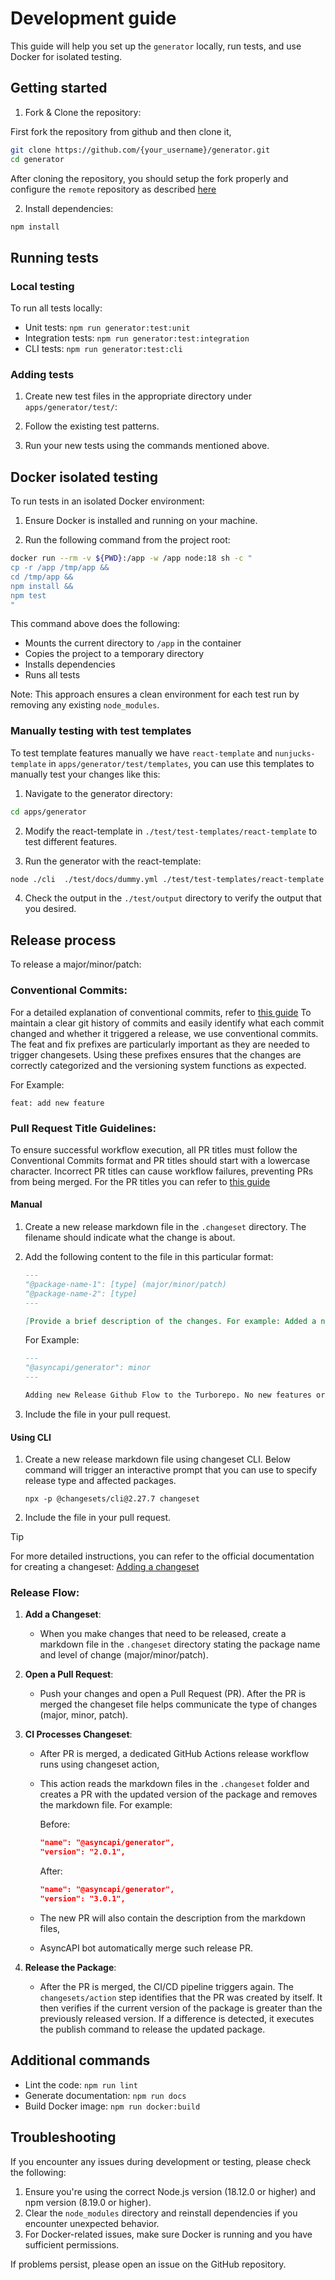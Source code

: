 # Development guide

This guide will help you set up the `generator` locally, run tests, and use Docker for isolated testing.

## Getting started

1. Fork & Clone the repository:

First fork the repository from github and then clone it,

```bash
git clone https://github.com/{your_username}/generator.git
cd generator
```

After cloning the repository, you should setup the fork properly and configure the `remote` repository as described [here](https://github.com/asyncapi/community/blob/master/git-workflow.md)

2. Install dependencies:

```bash
npm install
```

## Running tests

### Local testing

To run all tests locally:

- Unit tests: `npm run generator:test:unit`
- Integration tests: `npm run generator:test:integration`
- CLI tests: `npm run generator:test:cli`

### Adding tests

1. Create new test files in the appropriate directory under `apps/generator/test/`:

2. Follow the existing test patterns.

3. Run your new tests using the commands mentioned above.

## Docker isolated testing

To run tests in an isolated Docker environment:

1. Ensure Docker is installed and running on your machine.

2. Run the following command from the project root:

```bash
docker run --rm -v ${PWD}:/app -w /app node:18 sh -c "
cp -r /app /tmp/app &&
cd /tmp/app &&
npm install &&
npm test
"
```

This command above does the following:
- Mounts the current directory to `/app` in the container
- Copies the project to a temporary directory
- Installs dependencies
- Runs all tests

Note: This approach ensures a clean environment for each test run by removing any existing `node_modules`.

### Manually testing with test templates

To test template features manually we have `react-template` and `nunjucks-template` in `apps/generator/test/templates`, you can use this templates to manually test your changes like this:

1. Navigate to the generator directory:

```bash
cd apps/generator
```
2. Modify the react-template in `./test/test-templates/react-template` to test different features.

3. Run the generator with the react-template:

```bash
node ./cli  ./test/docs/dummy.yml ./test/test-templates/react-template -o ./test/output --force-write
```

4. Check the output in the `./test/output` directory to verify the output that you desired.

## Release process

To release a major/minor/patch:

### Conventional Commits:

For a detailed explanation of conventional commits, refer to [this guide](CONTRIBUTING.md#conventional-commits)
To maintain a clear git history of commits and easily identify what each commit changed and whether it triggered a release, we use conventional commits. The feat and fix prefixes are particularly important as they are needed to trigger changesets. Using these prefixes ensures that the changes are correctly categorized and the versioning system functions as expected.

For Example:
```
feat: add new feature
```

### Pull Request Title Guidelines:
To ensure successful workflow execution, all PR titles must follow the Conventional Commits format and PR titles should start with a lowercase character. Incorrect PR titles can cause workflow failures, preventing PRs from being merged.
For the PR titles you can refer to [this guide](CONTRIBUTING.md?plain=1#L60)

#### Manual

1.  Create a new release markdown file in the `.changeset` directory. The filename should indicate what the change is about.
  
2.  Add the following content to the file in this particular format:

    ```markdown
    ---
    "@package-name-1": [type] (major/minor/patch)
    "@package-name-2": [type]
    ---

    [Provide a brief description of the changes. For example: Added a new Release GitHub Flow to the Turborepo. No new features or bugfixes were introduced.]
    ```

    For Example:
    
    ```markdown
    ---
    "@asyncapi/generator": minor
    ---

    Adding new Release Github Flow to the Turborepo. No new features or bugfixes were introduced.

    ```

3. Include the file in your pull request.

#### Using CLI

1. Create a new release markdown file using changeset CLI. Below command will trigger an interactive prompt that you can use to specify release type and affected packages.
    ```cli 
    npx -p @changesets/cli@2.27.7 changeset
    ```

2. Include the file in your pull request.

> [!TIP]
> For more detailed instructions, you can refer to the official documentation for creating a changeset:
[Adding a changeset](https://github.com/changesets/changesets/blob/main/docs/adding-a-changeset.md)

### Release Flow:

1. **Add a Changeset**:
   - When you make changes that need to be released, create a markdown file in the `.changeset` directory stating the package name and level of change (major/minor/patch). 

2. **Open a Pull Request**:
   - Push your changes and open a Pull Request (PR). After the PR is merged the changeset file helps communicate the type of changes (major, minor, patch).

3. **CI Processes Changeset**:
   - After PR is merged, a dedicated GitHub Actions release workflow runs using changeset action,

   - This action reads the markdown files in the `.changeset` folder and creates a PR with the updated version of the package and removes the markdown file. For example:

     Before:
     ```json
     "name": "@asyncapi/generator",
     "version": "2.0.1",
     ```

     After:
     ```json
     "name": "@asyncapi/generator",
     "version": "3.0.1",
     ```

   - The new PR will also contain the description from the markdown files,

   - AsyncAPI bot automatically merge such release PR.

4. **Release the Package**:

   - After the PR is merged, the CI/CD pipeline triggers again. The `changesets/action` step identifies that the PR was created by itself. It then verifies if the current version of the package is greater than the previously released version. If a difference is detected, it executes the publish command to release the updated package.

## Additional commands

- Lint the code: `npm run lint`
- Generate documentation: `npm run docs`
- Build Docker image: `npm run docker:build`

## Troubleshooting

If you encounter any issues during development or testing, please check the following:

1. Ensure you're using the correct Node.js version (18.12.0 or higher) and npm version (8.19.0 or higher).
2. Clear the `node_modules` directory and reinstall dependencies if you encounter unexpected behavior.
3. For Docker-related issues, make sure Docker is running and you have sufficient permissions.

If problems persist, please open an issue on the GitHub repository.
